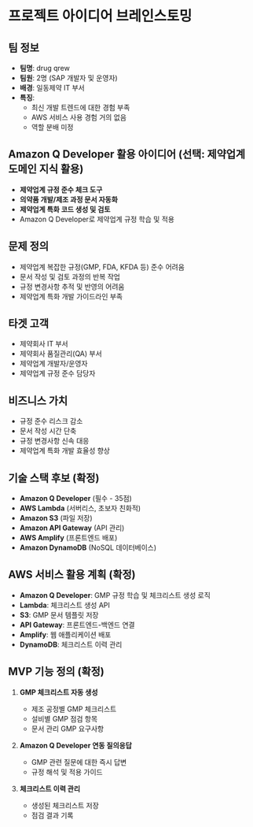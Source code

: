 # 프로젝트 아이디어 브레인스토밍

## 팀 정보
- **팀명**: drug qrew
- **팀원**: 2명 (SAP 개발자 및 운영자)
- **배경**: 일동제약 IT 부서
- **특징**: 
  - 최신 개발 트렌드에 대한 경험 부족
  - AWS 서비스 사용 경험 거의 없음
  - 역할 분배 미정

## Amazon Q Developer 활용 아이디어 (선택: 제약업계 도메인 지식 활용)
- **제약업계 규정 준수 체크 도구**
- **의약품 개발/제조 과정 문서 자동화**
- **제약업계 특화 코드 생성 및 검토**
- Amazon Q Developer로 제약업계 규정 학습 및 적용

## 문제 정의
- 제약업계 복잡한 규정(GMP, FDA, KFDA 등) 준수 어려움
- 문서 작성 및 검토 과정의 반복 작업
- 규정 변경사항 추적 및 반영의 어려움
- 제약업계 특화 개발 가이드라인 부족

## 타겟 고객
- 제약회사 IT 부서
- 제약회사 품질관리(QA) 부서
- 제약업계 개발자/운영자
- 제약업계 규정 준수 담당자

## 비즈니스 가치
- 규정 준수 리스크 감소
- 문서 작성 시간 단축
- 규정 변경사항 신속 대응
- 제약업계 특화 개발 효율성 향상

## 기술 스택 후보 (확정)
- **Amazon Q Developer** (필수 - 35점)
- **AWS Lambda** (서버리스, 초보자 친화적)
- **Amazon S3** (파일 저장)
- **Amazon API Gateway** (API 관리)
- **AWS Amplify** (프론트엔드 배포)
- **Amazon DynamoDB** (NoSQL 데이터베이스)

## AWS 서비스 활용 계획 (확정)
- **Amazon Q Developer**: GMP 규정 학습 및 체크리스트 생성 로직
- **Lambda**: 체크리스트 생성 API
- **S3**: GMP 문서 템플릿 저장
- **API Gateway**: 프론트엔드-백엔드 연결
- **Amplify**: 웹 애플리케이션 배포
- **DynamoDB**: 체크리스트 이력 관리

## MVP 기능 정의 (확정)
1. **GMP 체크리스트 자동 생성**
   - 제조 공정별 GMP 체크리스트
   - 설비별 GMP 점검 항목
   - 문서 관리 GMP 요구사항

2. **Amazon Q Developer 연동 질의응답**
   - GMP 관련 질문에 대한 즉시 답변
   - 규정 해석 및 적용 가이드

3. **체크리스트 이력 관리**
   - 생성된 체크리스트 저장
   - 점검 결과 기록 
